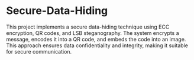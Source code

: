 # Secure-Data-Hiding
This project implements a secure data-hiding technique using ECC encryption, QR codes, and LSB steganography. The system encrypts a message, encodes it into a QR code, and embeds the code into an image. This approach ensures data confidentiality and integrity, making it suitable for secure communication.
